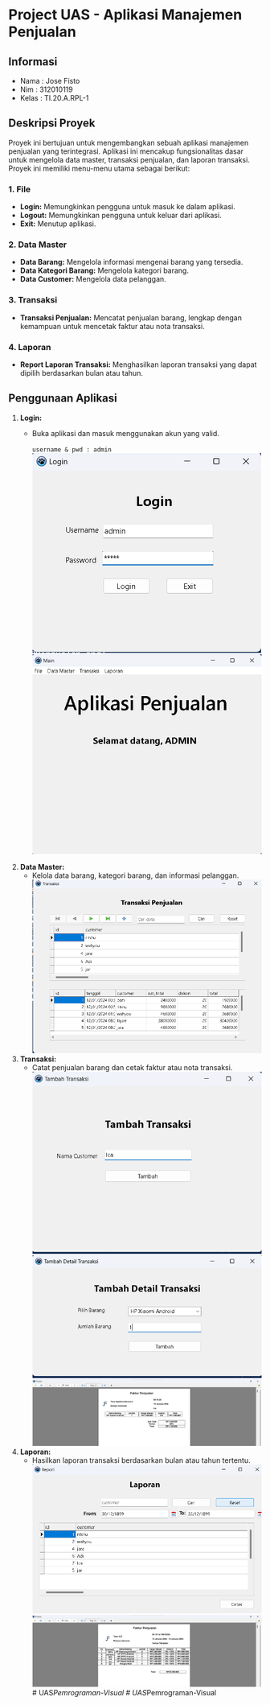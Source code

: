 # Project UAS - Aplikasi Manajemen Penjualan
## Informasi
- Nama : Jose Fisto
- Nim : 312010119
- Kelas : TI.20.A.RPL-1

## Deskripsi Proyek

Proyek ini bertujuan untuk mengembangkan sebuah aplikasi manajemen penjualan yang terintegrasi. Aplikasi ini mencakup fungsionalitas dasar untuk mengelola data master, transaksi penjualan, dan laporan transaksi. Proyek ini memiliki menu-menu utama sebagai berikut:

### 1. File
   - **Login:** Memungkinkan pengguna untuk masuk ke dalam aplikasi.
   - **Logout:** Memungkinkan pengguna untuk keluar dari aplikasi.
   - **Exit:** Menutup aplikasi.

### 2. Data Master
   - **Data Barang:** Mengelola informasi mengenai barang yang tersedia.
   - **Data Kategori Barang:** Mengelola kategori barang.
   - **Data Customer:** Mengelola data pelanggan.

### 3. Transaksi
   - **Transaksi Penjualan:** Mencatat penjualan barang, lengkap dengan kemampuan untuk mencetak faktur atau nota transaksi.

### 4. Laporan
   - **Report Laporan Transaksi:** Menghasilkan laporan transaksi yang dapat dipilih berdasarkan bulan atau tahun.

## Penggunaan Aplikasi

1. **Login:**
   - Buka aplikasi dan masuk menggunakan akun yang valid.
     
     `username & pwd : admin`
![img](assets/Login.png)
![img](assets/Login1.png)
2. **Data Master:**
   - Kelola data barang, kategori barang, dan informasi pelanggan.
![img](assets/dta_mast1.png)
3. **Transaksi:**
   - Catat penjualan barang dan cetak faktur atau nota transaksi.
![img](assets/trn.png)
![img](assets/trn1.png)
![img](assets/trn2.png)
4. **Laporan:**
   - Hasilkan laporan transaksi berdasarkan bulan atau tahun tertentu.
![img](assets//report.png)
![img](assets//report1.png)#   U A S _ P e m r o g r a m a n - V i s u a l 
 
 #   U A S _ P e m r o g r a m a n - V i s u a l 
 
 